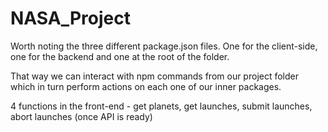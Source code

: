 # NASA_Project
Worth noting the three different package.json files.
One for the client-side, one for the backend and one at the root of the folder.

That way we can interact with npm commands from our project folder which in turn
perform actions on each one of our inner packages.

4 functions in the front-end - get planets, get launches, submit launches, abort launches (once API is ready)
